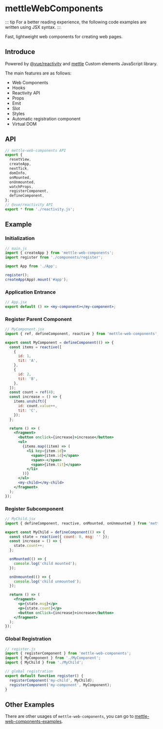 # mettleWebComponents

::: tip
For a better reading experience, the following code examples are written using JSX syntax.
:::

Fast, lightweight web components for creating web pages.

## Introduce

Powered by [@vue/reactivity](https://github.com/vuejs/core/tree/main/packages/reactivity) and [mettle](https://github.com/maomincoding/mettle) Custom elements JavaScript library.

The main features are as follows:

- Web Components
- Hooks
- Reactivity API
- Props
- Emit
- Slot
- Styles
- Automatic registration component
- Virtual DOM

## API

```js
// mettle-web-components API
export {
  resetView,
  createApp,
  nextTick,
  domInfo,
  onMounted,
  onUnmounted,
  watchProps,
  registerComponent,
  defineComponent,
};
// @vue/reactivity API
export * from './reactivity.js';
```

## Example

### Initialization

```js
// main.js
import { createApp } from 'mettle-web-components';
import register from './components/register';

import App from './App';

register();
createApp(App).mount('#app');
```

### Application Entrance

```jsx
// App.jsx
export default () => <my-component></my-component>;
```

### Register Parent Component

```jsx
// MyComponent.jsx
import { ref, defineComponent, reactive } from 'mettle-web-components';

export const MyComponent = defineComponent(() => {
  const items = reactive([
    {
      id: 1,
      tit: 'A',
    },
    {
      id: 2,
      tit: 'B',
    },
  ]);
  const count = ref(4);
  const increase = () => {
    items.unshift({
      id: count.value++,
      tit: 'C',
    });
  };

  return () => (
    <fragment>
      <button onclick={increase}>increase</button>
      <ul>
        {items.map((item) => (
          <li key={item.id}>
            <span>{item.id}</span>
            <span>-</span>
            <span>{item.tit}</span>
          </li>
        ))}
      </ul>
      <my-child></my-child>
    </fragment>
  );
});
```

### Register Subcomponent

```jsx
// MyChild.jsx
import { defineComponent, reactive, onMounted, onUnmounted } from 'mettle-web-components';

export const MyChild = defineComponent(() => {
  const state = reactive({ count: 0, msg: '' });
  const increase = () => {
    state.count++;
  };

  onMounted(() => {
    console.log('child mounted');
  });

  onUnmounted(() => {
    console.log('child unmounted');
  });

  return () => (
    <fragment>
      <p>{state.msg}</p>
      <p>{state.count}</p>
      <button onClick={increase}>increase</button>
    </fragment>
  );
});
```

### Global Registration

```js
// register.js
import { registerComponent } from 'mettle-web-components';
import { MyComponent } from './MyComponent';
import { MyChild } from './MyChild';

// global registration
export default function register() {
  registerComponent('my-child', MyChild);
  registerComponent('my-component', MyComponent);
}
```

## Other Examples

There are other usages of `mettle-web-components`, you can go to [mettle-web-components-examples](https://github.com/maomincoding/mettle-web-components-examples).
